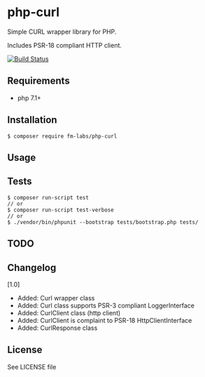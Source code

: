 # php-curl

Simple CURL wrapper library for PHP.

Includes PSR-18 compliant HTTP client.

[![Build Status](https://travis-ci.org/fm-labs/php-curl.svg?branch=main)](https://travis-ci.org/fm-labs/php-curl)

## Requirements

- php 7.1+

## Installation

```console
$ composer require fm-labs/php-curl
```

## Usage

## Tests
```console
$ composer run-script test
// or
$ composer run-script test-verbose
// or
$ ./vendor/bin/phpunit --bootstrap tests/bootstrap.php tests/
```

## TODO


## Changelog
[1.0]
- Added: Curl wrapper class
- Added: Curl class supports PSR-3 compliant LoggerInterface 
- Added: CurlClient class (http client)
- Added: CurlClient is complaint to PSR-18 HttpClientInterface
- Added: CurlResponse class

## License

See LICENSE file



